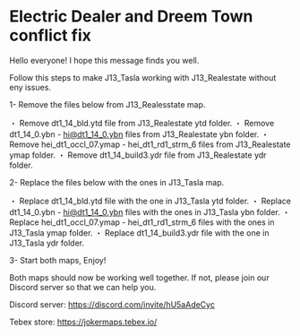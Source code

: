 # Electric Dealer and Dreem Town conflict fix

Hello everyone! I hope this message finds you well.

Follow this steps to make J13_Tasla working with J13_Realestate without eny issues. 

1- Remove the files below from J13_Realesstate map. 

  ・ Remove dt1_14_bld.ytd file from J13_Realestate ytd folder.
  ・ Remove dt1_14_0.ybn - hi@dt1_14_0.ybn files from J13_Realestate ybn folder.
  ・ Remove hei_dt1_occl_07.ymap - hei_dt1_rd1_strm_6 files from J13_Realestate ymap folder.
  ・ Remove dt1_14_build3.ydr file from J13_Realestate ydr folder.

2- Replace the files below with the ones in J13_Tasla map.

  ・ Replace dt1_14_bld.ytd file with the one in J13_Tasla ytd folder.
  ・ Replace dt1_14_0.ybn - hi@dt1_14_0.ybn files with the ones in J13_Tasla ybn folder.
  ・ Replace hei_dt1_occl_07.ymap - hei_dt1_rd1_strm_6 files with the ones in J13_Tasla ymap folder.
  ・ Replace dt1_14_build3.ydr file with the one in J13_Tasla ydr folder.

3- Start both maps, Enjoy!


Both maps should now be working well together. If not, please join our Discord server so that we can help you.

Discord server: https://discord.com/invite/hU5aAdeCyc

Tebex store: https://jokermaps.tebex.io/
